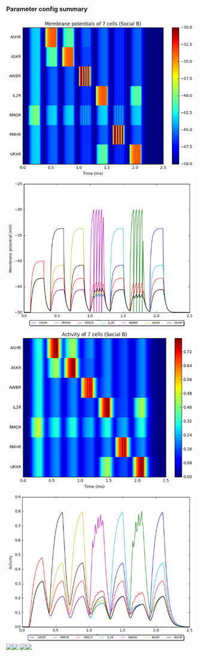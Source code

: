 ### Parameter config summary 
<tr><td><img alt="?" src="neurons_B_Social.png"/></td><td><img alt="?" src="traces_neuron_Social_B.png"/></td></tr>
<tr><td><img alt=" " src="neuron_activity_B_Social.png"/></td><td><img alt=" " src="traces_neuron_activity_Social_B.png"/></td></tr>
<tr><td><img alt=" " src="muscles_B_Social.png"/></td><td><img alt=" " src="traces_muscles_Social_B.png"/></td></tr>
<tr><td><img alt=" " src="muscle_activity_B_Social.png"/></td><td><img alt=" " src="traces_muscles_activity_Social_B.png"/></td></tr>
